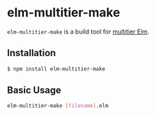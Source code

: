 # elm-multitier-make

`elm-multitier-make` is a build tool for [multitier Elm](https://github.com/JeffHoremans/elm-multitier).

## Installation

```sh
$ npm install elm-multitier-make
```


## Basic Usage
```bash
elm-multitier-make [filename].elm
```
